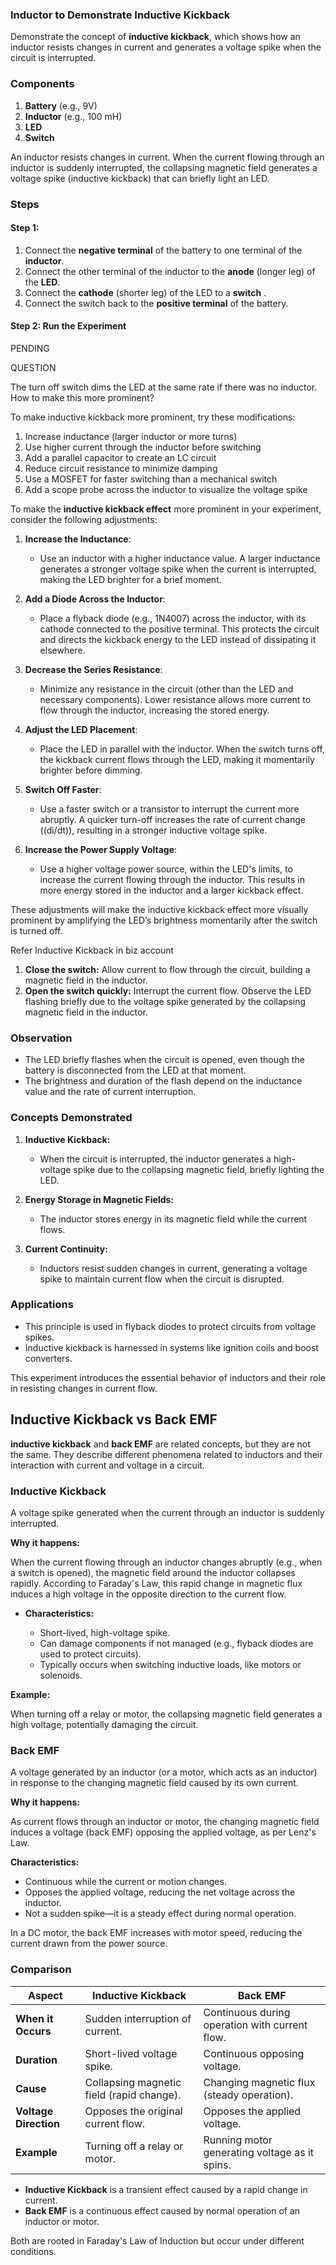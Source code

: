 ### **Inductor to Demonstrate Inductive Kickback**

Demonstrate the concept of **inductive kickback**, which shows how an inductor resists changes in current and generates a voltage spike when the circuit is interrupted.

### **Components**

1. **Battery** (e.g., 9V)
2. **Inductor** (e.g., 100 mH)
3. **LED**
4. **Switch**

An inductor resists changes in current. When the current flowing through an inductor is suddenly interrupted, the collapsing magnetic field generates a voltage spike (inductive kickback) that can briefly light an LED.

### **Steps**

#### Step 1:

1. Connect the **negative terminal** of the battery to one terminal of the **inductor**.
2. Connect the other terminal of the inductor to the **anode** (longer leg) of the **LED**.
3. Connect the **cathode** (shorter leg) of the LED to a **switch** .
4. Connect the switch back to the **positive terminal** of the battery.

#### Step 2: Run the Experiment

PENDING

QUESTION

The turn off switch dims the LED at the same rate if there was no inductor. How to make this more prominent?

To make inductive kickback more prominent, try these modifications:

1. Increase inductance (larger inductor or more turns)
2. Use higher current through the inductor before switching
3. Add a parallel capacitor to create an LC circuit
4. Reduce circuit resistance to minimize damping
5. Use a MOSFET for faster switching than a mechanical switch
6. Add a scope probe across the inductor to visualize the voltage spike

To make the **inductive kickback effect** more prominent in your experiment, consider the following adjustments:

1. **Increase the Inductance**:
   - Use an inductor with a higher inductance value. A larger inductance generates a stronger voltage spike when the current is interrupted, making the LED brighter for a brief moment.

2. **Add a Diode Across the Inductor**:
   - Place a flyback diode (e.g., 1N4007) across the inductor, with its cathode connected to the positive terminal. This protects the circuit and directs the kickback energy to the LED instead of dissipating it elsewhere.

3. **Decrease the Series Resistance**:
   - Minimize any resistance in the circuit (other than the LED and necessary components). Lower resistance allows more current to flow through the inductor, increasing the stored energy.

4. **Adjust the LED Placement**:
   - Place the LED in parallel with the inductor. When the switch turns off, the kickback current flows through the LED, making it momentarily brighter before dimming.

5. **Switch Off Faster**:
   - Use a faster switch or a transistor to interrupt the current more abruptly. A quicker turn-off increases the rate of current change (\(di/dt\)), resulting in a stronger inductive voltage spike.

6. **Increase the Power Supply Voltage**:
   - Use a higher voltage power source, within the LED's limits, to increase the current flowing through the inductor. This results in more energy stored in the inductor and a larger kickback effect.

These adjustments will make the inductive kickback effect more visually prominent by amplifying the LED’s brightness momentarily after the switch is turned off.

Refer Inductive Kickback in biz account

1. **Close the switch:** Allow current to flow through the circuit, building a magnetic field in the inductor.
2. **Open the switch quickly:** Interrupt the current flow. Observe the LED flashing briefly due to the voltage spike generated by the collapsing magnetic field in the inductor.

### **Observation**

- The LED briefly flashes when the circuit is opened, even though the battery is disconnected from the LED at that moment.
- The brightness and duration of the flash depend on the inductance value and the rate of current interruption.

### **Concepts Demonstrated**

1. **Inductive Kickback:**
   - When the circuit is interrupted, the inductor generates a high-voltage spike due to the collapsing magnetic field, briefly lighting the LED.

2. **Energy Storage in Magnetic Fields:**
   - The inductor stores energy in its magnetic field while the current flows.

3. **Current Continuity:**
   - Inductors resist sudden changes in current, generating a voltage spike to maintain current flow when the circuit is disrupted.

### **Applications**

- This principle is used in flyback diodes to protect circuits from voltage spikes.
- Inductive kickback is harnessed in systems like ignition coils and boost converters.

This experiment introduces the essential behavior of inductors and their role in resisting changes in current flow.

## Inductive Kickback vs Back EMF

**inductive kickback** and **back EMF** are related concepts, but they are not the same. They describe different phenomena related to inductors and their interaction with current and voltage in a circuit.

### **Inductive Kickback**

A voltage spike generated when the current through an inductor is suddenly interrupted.

**Why it happens:**

When the current flowing through an inductor changes abruptly (e.g., when a switch is opened), the magnetic field around the inductor collapses rapidly. According to Faraday's Law, this rapid change in magnetic flux induces a high voltage in the opposite direction to the current flow.

- **Characteristics:**

  - Short-lived, high-voltage spike.
  - Can damage components if not managed (e.g., flyback diodes are used to protect circuits).
  - Typically occurs when switching inductive loads, like motors or solenoids.

**Example:**

When turning off a relay or motor, the collapsing magnetic field generates a high voltage, potentially damaging the circuit.

### **Back EMF**

A voltage generated by an inductor (or a motor, which acts as an inductor) in response to the changing magnetic field caused by its own current.

**Why it happens:**

As current flows through an inductor or motor, the changing magnetic field induces a voltage (back EMF) opposing the applied voltage, as per Lenz's Law.

**Characteristics:**

  - Continuous while the current or motion changes.
  - Opposes the applied voltage, reducing the net voltage across the inductor.
  - Not a sudden spike—it is a steady effect during normal operation.

In a DC motor, the back EMF increases with motor speed, reducing the current drawn from the power source.

### **Comparison**

| **Aspect**              | **Inductive Kickback**                          | **Back EMF**                                     |
|--------------------------|------------------------------------------------|-------------------------------------------------|
| **When it Occurs**       | Sudden interruption of current.                | Continuous during operation with current flow.  |
| **Duration**             | Short-lived voltage spike.                     | Continuous opposing voltage.                    |
| **Cause**                | Collapsing magnetic field (rapid change).      | Changing magnetic flux (steady operation).      |
| **Voltage Direction**    | Opposes the original current flow.             | Opposes the applied voltage.                    |
| **Example**              | Turning off a relay or motor.                  | Running motor generating voltage as it spins.   |


- **Inductive Kickback** is a transient effect caused by a rapid change in current.
- **Back EMF** is a continuous effect caused by normal operation of an inductor or motor.

Both are rooted in Faraday's Law of Induction but occur under different conditions.
